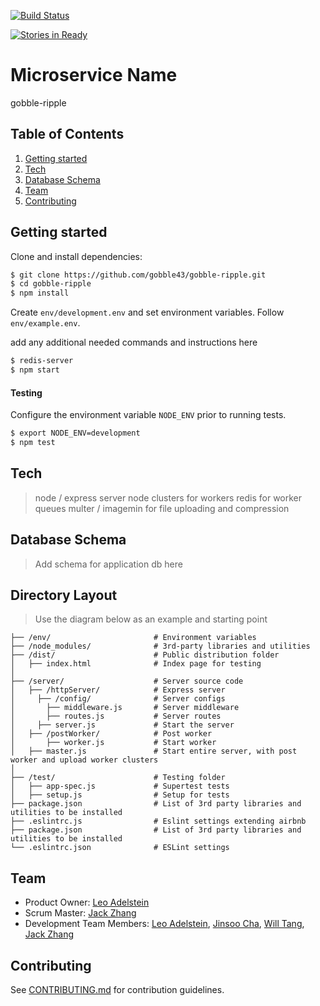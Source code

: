 [![Build Status](https://travis-ci.org/gobble43/gobble-ripple.svg?branch=master)](https://travis-ci.org/gobble43/gobble-ripple)

[![Stories in Ready](https://badge.waffle.io/gobble43/gobble-ripple.png?label=ready&title=Ready)](https://waffle.io/gobble43/gobble-ripple)

# Microservice Name
gobble-ripple

## Table of Contents
1. [Getting started](#getting-started)
2. [Tech](#tech)
3. [Database Schema](#database-schema)
4. [Team](#team)
5. [Contributing](#contributing)

## Getting started

Clone and install dependencies:
```sh
$ git clone https://github.com/gobble43/gobble-ripple.git
$ cd gobble-ripple
$ npm install
```
Create `env/development.env` and set environment variables. Follow `env/example.env`.

add any additional needed commands and instructions here

```sh
$ redis-server
$ npm start
```

#### Testing

Configure the environment variable `NODE_ENV` prior to running tests.

 ```sh
$ export NODE_ENV=development
$ npm test
```

## Tech
> node / express server
> node clusters for workers
> redis for worker queues
> multer / imagemin for file uploading and compression

## Database Schema
> Add schema for application db here

## Directory Layout
> Use the diagram below as an example and starting point
```
├── /env/                       # Environment variables
├── /node_modules/              # 3rd-party libraries and utilities
├── /dist/                      # Public distribution folder
│   ├── index.html              # Index page for testing
│
├── /server/                    # Server source code
│   ├── /httpServer/            # Express server
│     ├── /config/              # Server configs
│       ├── middleware.js       # Server middleware
│       ├── routes.js           # Server routes
│     ├── server.js             # Start the server
│   ├── /postWorker/            # Post worker
│       ├── worker.js           # Start worker
│   ├── master.js               # Start entire server, with post worker and upload worker clusters
│
├── /test/                      # Testing folder
│   ├── app-spec.js             # Supertest tests
│   ├── setup.js                # Setup for tests
├── package.json                # List of 3rd party libraries and utilities to be installed
├── .eslintrc.js                # Eslint settings extending airbnb
├── package.json                # List of 3rd party libraries and utilities to be installed
└── .eslintrc.json              # ESLint settings
```

## Team
  - Product Owner:            [Leo Adelstein](https://github.com/leoadelstein)
  - Scrum Master:             [Jack Zhang](https://github.com/jackrzhang)
  - Development Team Members: [Leo Adelstein](https://github.com/leoadelstein), [Jinsoo Cha](https://github.com/jinsoocha), [Will Tang](https://github.com/willwtang), [Jack Zhang](https://github.com/jackrzhang)

## Contributing
See [CONTRIBUTING.md](https://github.com/gobble43/docs/blob/master/STYLE-GUIDE.md) for contribution guidelines.